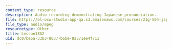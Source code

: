 ```yaml
---
content_type: resource
description: Audio recording demonstrating Japanese pronunciation.
file: https://ol-ocw-studio-app-qa.s3.amazonaws.com/courses/21g-504-japanese-iv-spring-2009/dc07be5a33b38037b6be8a371ee4f711_Lesson18A2.mp3
file_type: audio/mpeg
resourcetype: Other
title: Lesson18A2
uid: dc07be5a-33b3-8037-b6be-8a371ee4f711
---
```

